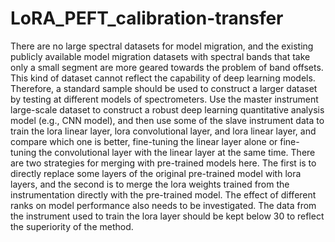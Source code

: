 # LoRA_PEFT_calibration-transfer

  There are no large spectral datasets for model migration, and the existing publicly available model migration datasets with spectral bands that take only a small segment are more geared towards the problem of band offsets. This kind of dataset cannot reflect the capability of deep learning models. Therefore, a standard sample should be used to construct a larger dataset by testing at different models of spectrometers.
   Use the master instrument large-scale dataset to construct a robust deep learning quantitative analysis model (e.g., CNN model), and then use some of the slave instrument data to train the lora linear layer, lora convolutional layer, and lora linear layer, and compare which one is better, fine-tuning the linear layer alone or fine-tuning the convolutional layer with the linear layer at the same time. There are two strategies for merging with pre-trained models here. The first is to directly replace some layers of the original pre-trained model with lora layers, and the second is to merge the lora weights trained from the instrumentation directly with the pre-trained model. The effect of different ranks on model performance also needs to be investigated. The data from the instrument used to train the lora layer should be kept below 30 to reflect the superiority of the method.
